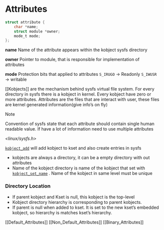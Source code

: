 # Attributes

```c
struct attribute {
	char *name;
	struct module *owner;
	mode_t mode;
};
```

**name**
	Name of the attribute appears within the kobject sysfs directory

**owner**
	Pointer to module, that is responsible for implementation of attributes

**mode**
	Protection bits that applied to attributes 
	`S_IRUGO`  -> Readonly
	`S_IWUSR`  -> writable

[[Kobjects]] are the mechanism behind sysfs virtual file system. For every directory in sysfs there is a kobject in kernel. Every kobject have zero or more attributes. Attributes are the files that are interact with user, these files are kernel generated information(give info’s on fly)

>[!Note]
>Convention of sysfs state that each attribute should contain single human readable value. If have a lot of information need to use multiple attributes

*<linux/sysfs.h>*

[`kobject_add`](Kset.md) will add kobject to kset and also create entries in sysfs 

- kobjects are always a directory, it can be a empty directory with out attributes
- Name of the kobject directory is name of the kobject that set with  [`kobject_set_name`](Kobjects.md) . Name of the kobject in same level must be unique

### Directory Location

- If parent kobject and Kset is null, this kobject is the top-level
- Kobject directory hierarchy is corresponding to parent kobjects.
- If parent is null when added to kset. It is set to the new kset’s embedded kobject, so hierarchy is matches kset’s hierarchy.

[[Default_Attributes]]
[[Non_Default_Attributes]]
[[Binary_Attributes]]